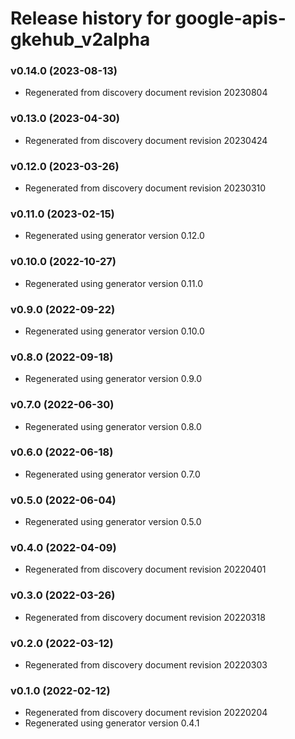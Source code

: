 # Release history for google-apis-gkehub_v2alpha

### v0.14.0 (2023-08-13)

* Regenerated from discovery document revision 20230804

### v0.13.0 (2023-04-30)

* Regenerated from discovery document revision 20230424

### v0.12.0 (2023-03-26)

* Regenerated from discovery document revision 20230310

### v0.11.0 (2023-02-15)

* Regenerated using generator version 0.12.0

### v0.10.0 (2022-10-27)

* Regenerated using generator version 0.11.0

### v0.9.0 (2022-09-22)

* Regenerated using generator version 0.10.0

### v0.8.0 (2022-09-18)

* Regenerated using generator version 0.9.0

### v0.7.0 (2022-06-30)

* Regenerated using generator version 0.8.0

### v0.6.0 (2022-06-18)

* Regenerated using generator version 0.7.0

### v0.5.0 (2022-06-04)

* Regenerated using generator version 0.5.0

### v0.4.0 (2022-04-09)

* Regenerated from discovery document revision 20220401

### v0.3.0 (2022-03-26)

* Regenerated from discovery document revision 20220318

### v0.2.0 (2022-03-12)

* Regenerated from discovery document revision 20220303

### v0.1.0 (2022-02-12)

* Regenerated from discovery document revision 20220204
* Regenerated using generator version 0.4.1

